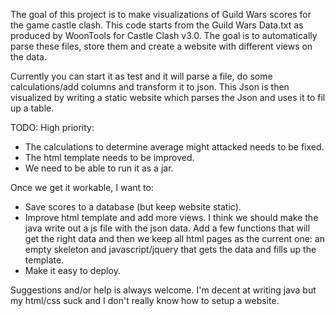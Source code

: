 The goal of this project is to make visualizations of Guild Wars scores for the game castle clash. This code starts from the Guild Wars Data.txt as produced by WoonTools for Castle Clash v3.0. The goal is to automatically parse these files, store them and create a website with different views on the data.

Currently you can start it as test and it will parse a file, do some calculations/add columns and transform it to json. This Json is then visualized by writing a static website which parses the Json and uses it to fil up a table.

TODO:
High priority:
- The calculations to determine average might attacked needs to be fixed.
- The html template needs to be improved.
- We need to be able to run it as a jar.

Once we get it workable, I want to:
- Save scores to a database (but keep website static).
- Improve html template and add more views. I think we should make the java write out a js file with the json data. Add a few functions that will get the right data and then we keep all html pages as the current one: an empty skeleton and javascript/jquery that gets the data and fills up the template.
- Make it easy to deploy.

Suggestions and/or help is always welcome. I'm decent at writing java but my html/css suck and I don't really know how to setup a website.